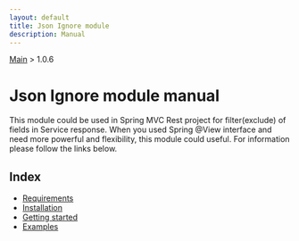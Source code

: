 ```yaml
---
layout: default
title: Json Ignore module
description: Manual
---
```


[Main](../index.MD) > 1.0.6

# Json Ignore module manual
This module could be used in Spring MVC Rest project for filter(exclude) of fields in Service response.
When you used Spring @View interface and need more powerful and flexibility, this module could useful.
For information please follow the links below.

## Index
* [Requirements](./requirements/index.MD)
* [Installation](./install/index.MD)
* [Getting started](./start/index.MD)
* [Examples](./examples/index.MD)
